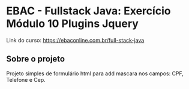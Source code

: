 # EBAC - Fullstack Java: Exercício Módulo 10 Plugins Jquery

Link do curso: https://ebaconline.com.br/full-stack-java

## Sobre o projeto

Projeto simples de formulário html para add mascara nos campos: CPF, Telefone e Cep.



